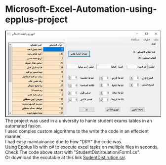 # Microsoft-Excel-Automation-using-epplus-project
![alt text](https://github.com/ALhasanZGhaibe/Microsoft-Excel-Automation-using-epplus-project/raw/master/Student%20Distribution.JPG)
The project was used in a university to hanle student exams tables in an automated fasion.<br/>
I used complex custom algorithms to the write the code in an effecient manner,<br/>
I had easy maintainance due to how "DRY" the code was.<br/>
Using Epplus lib with c# to execute excel tasks on multiple files in seconds. <br/>
Check The code above start with "StudentDistirbuation/Form1.cs".<br/>
Or download the excutable at this link <a href="https://github.com/ALhasanZGhaibe/epplus-project/raw/master/StudentDisturbution.rar">SudentDistirution.rar</a>.

